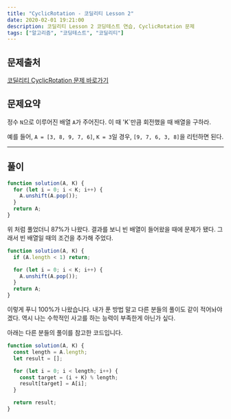 ```yaml
---
title: "CyclicRotation - 코딜리티 Lesson 2"
date: 2020-02-01 19:21:00
description: 코딜리티 Lesson 2 코딩테스트 연습, CyclicRotation 문제
tags: ["알고리즘", "코딩테스트", "코딜리티"]
---
```


## 문제출처

[코딜리티 CyclicRotation 문제 바로가기](https://app.codility.com/programmers/lessons/2-arrays/cyclic_rotation/)

## 문제요약

정수 `N`으로 이루어진 배열 `A`가 주어진다. 이 때 'K`만큼 회전했을 때 배열을 구하라.

예를 들어, `A = [3, 8, 9, 7, 6]`, `K = 3`일 경우, `[9, 7, 6, 3, 8]`을 리턴하면 된다.

---

## 풀이

```javascript
function solution(A, K) {
  for (let i = 0; i < K; i++) {
    A.unshift(A.pop());
  }
  return A;
}
```

위 처럼 풀었더니 87%가 나왔다. 결과를 보니 빈 배열이 들어왔을 때에 문제가 됐다. 그래서 빈 배열일 때의 조건을 추가해 주었다.

```javascript
function solution(A, K) {
  if (A.length < 1) return;

  for (let i = 0; i < K; i++) {
    A.unshift(A.pop());
  }
  return A;
}
```

이렇게 푸니 100%가 나왔습니다. 내가 푼 방법 말고 다른 분들의 풀이도 같이 적어놔야겠다. 역시 나는 수학적인 사고를 하는 능력이 부족한게 아닌가 싶다.

아래는 다른 분들의 풀이를 참고한 코드입니다.

```javascript
function solution(A, K) {
  const length = A.length;
  let result = [];

  for (let i = 0; i < length; i++) {
    const target = (i + K) % length;
    result[target] = A[i];
  }

  return result;
}
```
